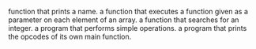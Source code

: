 function that prints a name.
 a function that executes a function given as a parameter on each element of an array.
 a function that searches for an integer.
a program that performs simple operations.
a program that prints the opcodes of its own main function.
